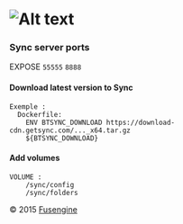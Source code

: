 ![Alt text](http://www.fusengine.ch/img/sync.png)
=================================================

### Sync server ports

EXPOSE `55555` `8888`

#### Download latest version to Sync

```
Exemple :
  Dockerfile:
    ENV BTSYNC_DOWNLOAD https://download-cdn.getsync.com/..._x64.tar.gz
    ${BTSYNC_DOWNLOAD}
```

#### Add volumes

```
VOLUME :
    /sync/config
    /sync/folders
```

&copy; 2015 [Fusengine](http://fusengine.com)

